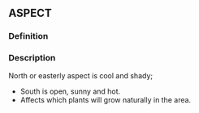 ## ASPECT
### Definition


### Description
 North or easterly aspect is cool and shady;
* South is open, sunny and hot.
* Affects which plants will grow naturally in the area.